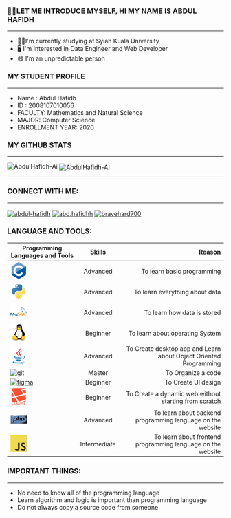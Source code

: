 ### 👨‍🔬LET ME INTRODUCE MYSELF, HI MY NAME IS ABDUL HAFIDH
<hr>
<ul>
<li>  👨‍🎓I'm currently studying at Syiah Kuala University
<li>  🖥️ I'm Interested in Data Engineer and Web Developer
<li>  😄 I'm an unpredictable person
</ul>

### MY STUDENT PROFILE
<hr>
<ul> 
<li> Name : Abdul Hafidh
<li> ID  : 2008107010056
<li> FACULTY: Mathematics and Natural Science
<li> MAJOR: Computer Science
<li> ENROLLMENT YEAR: 2020 
</ul>

### MY GITHUB STATS
<hr>
<p><img align="left" src="https://github-readme-stats.vercel.app/api/top-langs?username=AbdulHafidh-AI&show_icons=true&locale=en&layout=compact&theme=dracula" alt="AbdulHafidh-Ai" /></p>
<p>&nbsp;<img align="center" src="https://github-readme-stats.vercel.app/api?username=AbdulHafidh-AI&show_icons=true&locale=en&theme=synthwave" alt="AbdulHafidh-AI" /></p>
<hr>

<h3 align="left"><b>CONNECT WITH ME:</b></h3>
<hr>
<p align="left">
<a href="https://linkedin.com/in/abdul-hafidh" target="blank"><img align="center" src="https://raw.githubusercontent.com/rahuldkjain/github-profile-readme-generator/master/src/images/icons/Social/linked-in-alt.svg" alt="abdul-hafidh" height="30" width="40" /></a>
<a href="https://instagram.com/abd.hafidhh" target="blank"><img align="center" src="https://raw.githubusercontent.com/rahuldkjain/github-profile-readme-generator/master/src/images/icons/Social/instagram.svg" alt="abd.hafidhh" height="30" width="40" /></a>
<a href="https://discord.gg/bravehard700" target="blank"><img align="center" src="https://raw.githubusercontent.com/rahuldkjain/github-profile-readme-generator/master/src/images/icons/Social/discord.svg" alt="bravehard700" height="30" width="40" /></a>
</p>

<h3 align="left"><b>LANGUAGE AND TOOLS:</b></h3>


| Programming Languages and Tools        | Skills           | Reason  |
| ------------- |:-------------:| -----:|
| <img src="https://raw.githubusercontent.com/devicons/devicon/master/icons/c/c-original.svg" alt="c" width="40" height="40"/>     | Advanced | To learn basic programming|
| <img src="https://raw.githubusercontent.com/devicons/devicon/master/icons/python/python-original.svg" alt="python" width="40" height="40"/>      | Advanced |   To learn everything about data |
| <img src="https://raw.githubusercontent.com/devicons/devicon/master/icons/mysql/mysql-original-wordmark.svg" alt="mysql" width="40" height="40"/> | Advanced | To learn how data is stored |
| <img src="https://raw.githubusercontent.com/devicons/devicon/master/icons/linux/linux-original.svg" alt="linux" width="40" height="40"/> | Beginner | To learn about operating System |
|    <img src="https://raw.githubusercontent.com/devicons/devicon/master/icons/java/java-original.svg" alt="java" width="40" height="40">     |     Advanced           |     To Create desktop app and Learn about Object Oriented Programming  |
|    <img src="https://www.vectorlogo.zone/logos/git-scm/git-scm-icon.svg" alt="git" width="40" height="40"/>           |        Master        | To Organize a code|
|   <a href="https://www.figma.com/" target="_blank"> <img src="https://www.vectorlogo.zone/logos/figma/figma-icon.svg" alt="figma" width="40" height="40"/>    |   Beginner  | To Create UI design    |
|   <img src="https://raw.githubusercontent.com/devicons/devicon/master/icons/laravel/laravel-plain-wordmark.svg" alt="laravel" width="40" height="40"/>      |  Beginner     | To Create a dynamic web without starting from scratch|
|    <img src="https://raw.githubusercontent.com/devicons/devicon/master/icons/php/php-original.svg" alt="php" width="40" height="40"/>        |   Advanced           |      To learn about backend programming language on the website   |
|   <img src="https://raw.githubusercontent.com/devicons/devicon/master/icons/javascript/javascript-original.svg" alt="javascript" width="40" height="40"/>          |      Intermediate       |  To learn about frontend programming language on the website           |


  
### IMPORTANT THINGS:
<hr>
<ul>
  <li>No need to know all of the programming language </li>
  <li>Learn algorithm and logic is important than programming language </li>
  <li>Do not always copy a source code from someone </li>
</ul>
